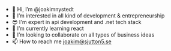 - 👋 Hi, I’m @joakimnystedt
- 👀 I’m interested in all kind of development & entrepreneurship
- 😎 I'm expert in api development and .net tech stack
- 🌱 I’m currently learning react
- 💞️ I’m looking to collaborate on all types of business ideas
- 📫 How to reach me joakim@sjutton5.se

